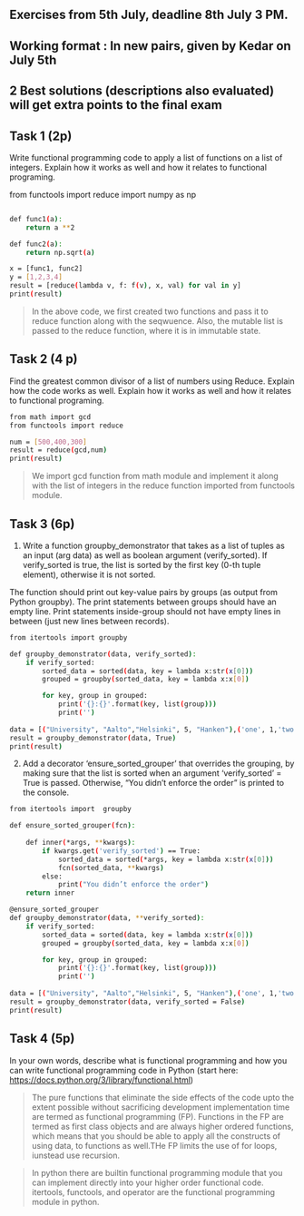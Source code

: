 ## Exercises from 5th July, deadline 8th July 3 PM. 
## Working format : In new pairs, given by Kedar on July 5th


## 2 Best solutions (descriptions also evaluated) will get extra points to the final exam

## Task 1 (2p)

Write functional programming code to apply a list of functions on a list of integers. Explain how it works as well and how it relates to functional programing.

from functools import reduce
import numpy as np

```sh

def func1(a):
    return a **2 

def func2(a):
    return np.sqrt(a)

x = [func1, func2]
y = [1,2,3,4]
result = [reduce(lambda v, f: f(v), x, val) for val in y]
print(result)
```
>In the above code, we first created two functions and pass it to reduce function along with the seqwuence. Also, the mutable list is passed to the reduce function, where it is in immutable state. 

## Task 2 (4 p)

Find the greatest common divisor of a list of numbers using Reduce. Explain how the code works as well. Explain how it works as well and how it relates to functional programing.
```sh
from math import gcd 
from functools import reduce

num = [500,400,300]
result = reduce(gcd,num)
print(result)
```
>We import gcd function from math module and implement it along with the list of integers in the reduce function imported from functools module. 

## Task 3 (6p)

1. Write a function groupby_demonstrator that takes as a list of tuples as an input (arg data) as well as boolean argument (verify_sorted). If verify_sorted is true, the list is sorted by the first key (0-th tuple element), otherwise it is not sorted.

The function should print out key-value pairs by groups (as output from Python groupby). The print statements between groups should have an empty line. Print statements inside-group should not have empty lines in between (just new lines between records).

```sh
from itertools import groupby

def groupby_demonstrator(data, verify_sorted):
    if verify_sorted:
        sorted_data = sorted(data, key = lambda x:str(x[0]))
        grouped = groupby(sorted_data, key = lambda x:x[0])

        for key, group in grouped:
            print('{}:{}'.format(key, list(group)))
            print('')
    
data = [("University", "Aalto","Helsinki", 5, "Hanken"),('one', 1,'two', 'three', 4), ("Bhuwan", "Jyoti", 2, 1, "Python ")]
result = groupby_demonstrator(data, True)
print(result)
```

2. Add a decorator ‘ensure_sorted_grouper’ that overrides the grouping, by making sure that the list is sorted when an argument ‘verify_sorted’ = True is passed. Otherwise, “You didn’t enforce the order” is printed to the console.


```sh
from itertools import  groupby 

def ensure_sorted_grouper(fcn):
    
    def inner(*args, **kwargs):
        if kwargs.get('verify_sorted') == True:
            sorted_data = sorted(*args, key = lambda x:str(x[0]))
            fcn(sorted_data, **kwargs)
        else:
            print("You didn’t enforce the order")
    return inner

@ensure_sorted_grouper
def groupby_demonstrator(data, **verify_sorted):
    if verify_sorted:
        sorted_data = sorted(data, key = lambda x:str(x[0]))
        grouped = groupby(sorted_data, key = lambda x:x[0])

        for key, group in grouped:
            print('{}:{}'.format(key, list(group)))
            print('')
    
data = [("University", "Aalto","Helsinki", 5, "Hanken"),('one', 1,'two', 'three', 4), ("Bhuwan", "Jyoti", 2, 1, "Python ")]
result = groupby_demonstrator(data, verify_sorted = False)
print(result)
```
## Task 4 (5p)

In your own words, describe what is functional programming and how you can write functional programming code in Python (start here: https://docs.python.org/3/library/functional.html)

>The pure functions that eliminate the side effects of the code upto the extent possible without sacrificing development implementation time are termed as functional programming (FP). Functions in the FP are termed as first class objects and are always higher ordered functions, which means that you should be able to apply all the constructs of using data, to functions as well.THe FP limits the use of for loops, iunstead use recursion.

>In python there are builtin functional programming module that you can implement directly into your higher order functional code. itertools, functools, and operator are the functional programming module in python. 